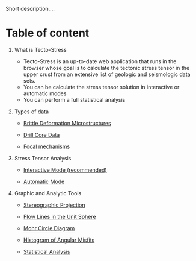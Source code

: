 Short description....

# Table of content
1. What is Tecto-Stress
    - Tecto-Stress is an up-to-date web application that runs in the browser whose goal is to calculate the tectonic stress tensor in the upper crust from an extensive list of geologic and seismologic data sets.
    - You can be calculate the stress tensor solution in interactive or automatic modes
    - You can perform a full statistical analysis    
       
2. Types of data

    - [Brittle Deformation Microstructures](./dataTypes/brittleDeformation/brittleDeformation.md)

    - [Drill Core Data](./dataTypes/drillCoreData/drillCoreData.md)

    - [Focal mechanisms](./dataTypes/focalMechanisms/focalMechanisms.md)

3. Stress Tensor Analysis

    - [Interactive Mode (recommended)](./InteractiveMode.MD)

    - [Automatic Mode](./InteractiveMode.MD)

4. Graphic and Analytic Tools

    - [Stereographic Projection](./tools/stereographicProjection.md)

    - [Flow Lines in the Unit Sphere](./tools/flowLines.md)

    - [Mohr Circle Diagram](./tools/MohrCircle.md)

    - [Histogram of Angular Misfits](./tools/histogramAngularMisfit.md)

    - [Statistical Analysis](./tools/statisticalAnalysis.md)

    

   
    
    
